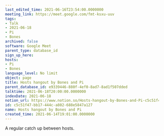 ```yaml
---
last_edited_time: 2021-06-16T23:54:00.0000000
meeting_link: https://meet.google.com/fmt-ksxu-uuv
tags:
- Talk
- 2021-06-18
- Pi
- Bones
archived: false
software: Google Meet
parent_type: database_id
sign_up_here: 
hosts:
- Pi
- Bones
language_level: No limit
object: page
title: Hosts hangout by Bones and Pi
parent_database_id: e9339446-880f-4ef0-8ad7-8ad1f507dded
talktime: 2021-06-18T20:00:00.0000000
indexDate: 2021-06-18
notion_url: https://www.notion.so/Hosts-hangout-by-Bones-and-Pi-c5c51f47bb17444ca802688e5847a127
id: c5c51f47-bb17-444c-a802-688e5847a127
name: Hosts hangout by Bones and Pi
created_time: 2021-06-14T19:01:00.0000000
---
```


A regular catch up between hosts.


